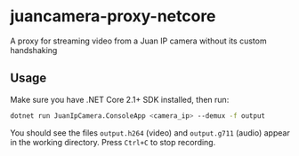 # juancamera-proxy-netcore
A proxy for streaming video from a Juan IP camera without its custom handshaking

## Usage

Make sure you have .NET Core 2.1+ SDK installed, then run:

```sh
dotnet run JuanIpCamera.ConsoleApp <camera_ip> --demux -f output
```

You should see the files `output.h264` (video) and `output.g711` (audio) appear in the working directory. Press `Ctrl+C` to stop recording.
